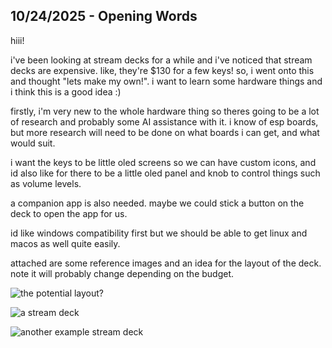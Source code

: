 <!--
  ===================    !!READ THIS NOTICE!!   ====================
  DO NOT edit this file manually. Your changes WILL BE OVERWRITTEN!
  This journal is auto generated and updated by Hack Club Blueprint.
  To edit this file, please edit your journal entries on Blueprint.
  ==================================================================
-->

## 10/24/2025 - Opening Words  

hiii!

i've been looking at stream decks for a while and i've noticed that stream decks are expensive. like, they're $130 for a few keys! so, i went onto this and thought "lets make my own!". i want to learn some hardware things and i think this is a good idea :)

firstly, i'm very new to the whole hardware thing so theres going to be a lot of research and probably some AI assistance with it. i know of esp boards, but more research will need to be done on what boards i can get, and what would suit.

i want the keys to be little oled screens so we can have custom icons, and id also like for there to be a little oled panel and knob to control things such as volume levels. 

a companion app is also needed. maybe we could stick a button on the deck to open the app for us.

id like windows compatibility first but we should be able to get linux and macos as well quite easily. 

attached are some reference images and an idea for the layout of the deck. note it will probably change depending on the budget.

![the potential layout?](https://blueprint.hackclub.com/user-attachments/blobs/proxy/eyJfcmFpbHMiOnsiZGF0YSI6NTIwNywicHVyIjoiYmxvYl9pZCJ9fQ==--12aa90abd4eef7561b98db8ed7b83984e8beb59f/image.png)

![a stream deck](https://blueprint.hackclub.com/user-attachments/blobs/proxy/eyJfcmFpbHMiOnsiZGF0YSI6NTIwNCwicHVyIjoiYmxvYl9pZCJ9fQ==--46b15a2fa5952c94a18b724e082d5dc426b10f71/16957750_800.jpg)

![another example stream deck](https://blueprint.hackclub.com/user-attachments/blobs/proxy/eyJfcmFpbHMiOnsiZGF0YSI6NTIxNCwicHVyIjoiYmxvYl9pZCJ9fQ==--27464419cb348500f3eee5e27c40182fda13fbe1/elgato-sd-front_hppm.jpg)

  

